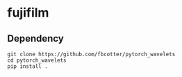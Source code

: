 # fujifilm
## Dependency
```
git clone https://github.com/fbcotter/pytorch_wavelets
cd pytorch_wavelets
pip install .
```
